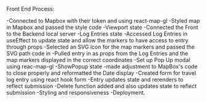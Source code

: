 Front End Process:

-Connected to Mapbox with their token and using react-map-gl
-Styled map in Mapbox and passed the style code
-Viewport state
-Connected the Front to the Backend local server
-Log Entries state
-Accessed Log Entries in useEffect to update state and allow the markers to have access to entry through props
-Selected an SVG icon for the map markers and passed the SVG path code in
-Pulled entry in as props from the Log Entries and the map markers displayed in the correct coordinates
-Set up Pop Up modal using reac-map-gl
-ShowPopup state
-made adjustment to MapBox's code to close properly and reformatted the Date display
-Created form for travel log entry using react hook form
-Entry updates state and rerenders to reflect submission
-Delete function added and also updates state to reflect submission
-Styling and responsiveness
-Deployment.
